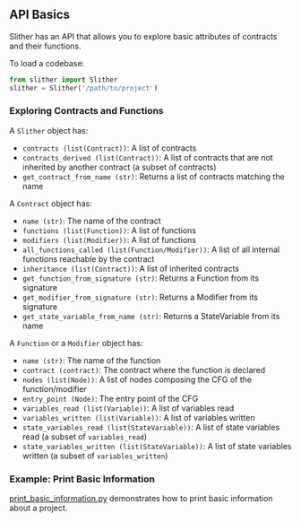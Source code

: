 ## API Basics

Slither has an API that allows you to explore basic attributes of contracts and their functions.

To load a codebase:

```python
from slither import Slither
slither = Slither('/path/to/project')
```

### Exploring Contracts and Functions

A `Slither` object has:

- `contracts (list(Contract))`: A list of contracts
- `contracts_derived (list(Contract))`: A list of contracts that are not inherited by another contract (a subset of contracts)
- `get_contract_from_name (str)`: Returns a list of contracts matching the name

A `Contract` object has:

- `name (str)`: The name of the contract
- `functions (list(Function))`: A list of functions
- `modifiers (list(Modifier))`: A list of functions
- `all_functions_called (list(Function/Modifier))`: A list of all internal functions reachable by the contract
- `inheritance (list(Contract))`: A list of inherited contracts
- `get_function_from_signature (str)`: Returns a Function from its signature
- `get_modifier_from_signature (str)`: Returns a Modifier from its signature
- `get_state_variable_from_name (str)`: Returns a StateVariable from its name

A `Function` or a `Modifier` object has:

- `name (str)`: The name of the function
- `contract (contract)`: The contract where the function is declared
- `nodes (list(Node))`: A list of nodes composing the CFG of the function/modifier
- `entry_point (Node)`: The entry point of the CFG
- `variables_read (list(Variable))`: A list of variables read
- `variables_written (list(Variable))`: A list of variables written
- `state_variables_read (list(StateVariable))`: A list of state variables read (a subset of `variables_read`)
- `state_variables_written (list(StateVariable))`: A list of state variables written (a subset of `variables_written`)

### Example: Print Basic Information

[print_basic_information.py](https://github.com/crytic/building-secure-contracts/tree/master/program-analysis/slither/examples/print_basic_information.py) demonstrates how to print basic information about a project.
